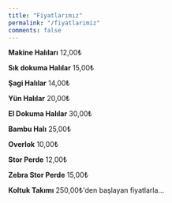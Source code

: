 ```yaml
---
title: "Fiyatlarımız"
permalink: "/fiyatlarimiz"
comments: false
---
```


**Makine Halıları**  12,00₺

**Sık dokuma Halılar**  15,00₺

**Şagi Halılar** 14,00₺

**Yün Halılar** 20,00₺

**El Dokuma Halılar** 30,00₺

**Bambu Halı** 25,00₺

**Overlok** 10,00₺

**Stor Perde** 12,00₺

**Zebra Stor Perde** 15,00₺

**Koltuk Takımı** 250,00₺'den başlayan fiyatlarla...